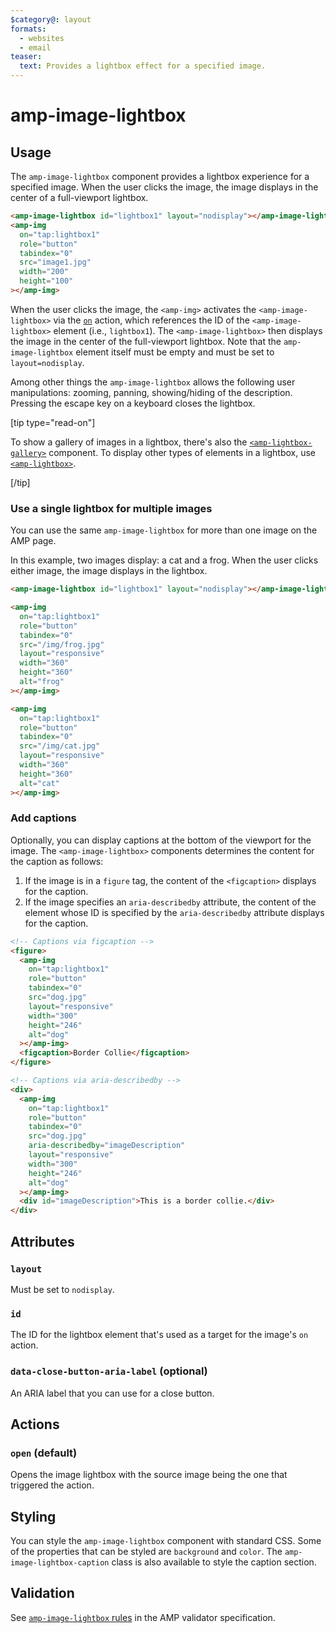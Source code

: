 ```yaml
---
$category@: layout
formats:
  - websites
  - email
teaser:
  text: Provides a lightbox effect for a specified image.
---
```


<!---
Copyright 2015 The AMP HTML Authors. All Rights Reserved.

Licensed under the Apache License, Version 2.0 (the "License");
you may not use this file except in compliance with the License.
You may obtain a copy of the License at

      http://www.apache.org/licenses/LICENSE-2.0

Unless required by applicable law or agreed to in writing, software
distributed under the License is distributed on an "AS-IS" BASIS,
WITHOUT WARRANTIES OR CONDITIONS OF ANY KIND, either express or implied.
See the License for the specific language governing permissions and
limitations under the License.
-->

# amp-image-lightbox

## Usage

The `amp-image-lightbox` component provides a lightbox experience for a
specified image. When the user clicks the image, the image displays in the
center of a full-viewport lightbox.

```html
<amp-image-lightbox id="lightbox1" layout="nodisplay"></amp-image-lightbox>
<amp-img
  on="tap:lightbox1"
  role="button"
  tabindex="0"
  src="image1.jpg"
  width="200"
  height="100"
></amp-img>
```

When the user clicks the image, the `<amp-img>` activates the
`<amp-image-lightbox>` via the
[`on`](https://amp.dev/documentation/guides-and-tutorials/learn/spec/amphtml#on)
action, which references the ID of the `<amp-image-lightbox>` element (i.e.,
`lightbox1`). The `<amp-image-lightbox>` then displays the image in the center
of the full-viewport lightbox. Note that the `amp-image-lightbox` element itself
must be empty and must be set to `layout=nodisplay`.

Among other things the `amp-image-lightbox` allows the following user
manipulations: zooming, panning, showing/hiding of the description. Pressing the
escape key on a keyboard closes the lightbox.

[tip type="read-on"]

To show a gallery of images in a lightbox, there's also the
[`<amp-lightbox-gallery>`](../amp-lightbox-gallery/amp-lightbox-gallery.md)
component. To display other types of elements in a lightbox, use
[`<amp-lightbox>`](../amp-lightbox/amp-lightbox.md).

[/tip]

### Use a single lightbox for multiple images

You can use the same `amp-image-lightbox` for more than one image on the AMP
page.

In this example, two images display: a cat and a frog. When the user clicks
either image, the image displays in the lightbox.

```html
<amp-image-lightbox id="lightbox1" layout="nodisplay"></amp-image-lightbox>

<amp-img
  on="tap:lightbox1"
  role="button"
  tabindex="0"
  src="/img/frog.jpg"
  layout="responsive"
  width="360"
  height="360"
  alt="frog"
></amp-img>

<amp-img
  on="tap:lightbox1"
  role="button"
  tabindex="0"
  src="/img/cat.jpg"
  layout="responsive"
  width="360"
  height="360"
  alt="cat"
></amp-img>
```

### Add captions

Optionally, you can display captions at the bottom of the viewport for the
image. The `<amp-image-lightbox>` components determines the content for the
caption as follows:

1.  If the image is in a `figure` tag, the content of the `<figcaption>`
    displays for the caption.
2.  If the image specifies an `aria-describedby` attribute, the content of the
    element whose ID is specified by the `aria-describedby` attribute displays
    for the caption.

```html
<!-- Captions via figcaption -->
<figure>
  <amp-img
    on="tap:lightbox1"
    role="button"
    tabindex="0"
    src="dog.jpg"
    layout="responsive"
    width="300"
    height="246"
    alt="dog"
  ></amp-img>
  <figcaption>Border Collie</figcaption>
</figure>

<!-- Captions via aria-describedby -->
<div>
  <amp-img
    on="tap:lightbox1"
    role="button"
    tabindex="0"
    src="dog.jpg"
    aria-describedby="imageDescription"
    layout="responsive"
    width="300"
    height="246"
    alt="dog"
  ></amp-img>
  <div id="imageDescription">This is a border collie.</div>
</div>
```

## Attributes

### `layout`

Must be set to `nodisplay`.

### `id`

The ID for the lightbox element that's used as a target for the image's `on`
action.

### `data-close-button-aria-label` (optional)

An ARIA label that you can use for a close button.

## Actions

### `open` (default)

Opens the image lightbox with the source image being the one that triggered the
action.

## Styling

You can style the `amp-image-lightbox` component with standard CSS. Some of the
properties that can be styled are `background` and `color`. The
`amp-image-lightbox-caption` class is also available to style the caption
section.

## Validation

See [`amp-image-lightbox` rules](validator-amp-image-lightbox.protoascii)
in the AMP validator specification.
